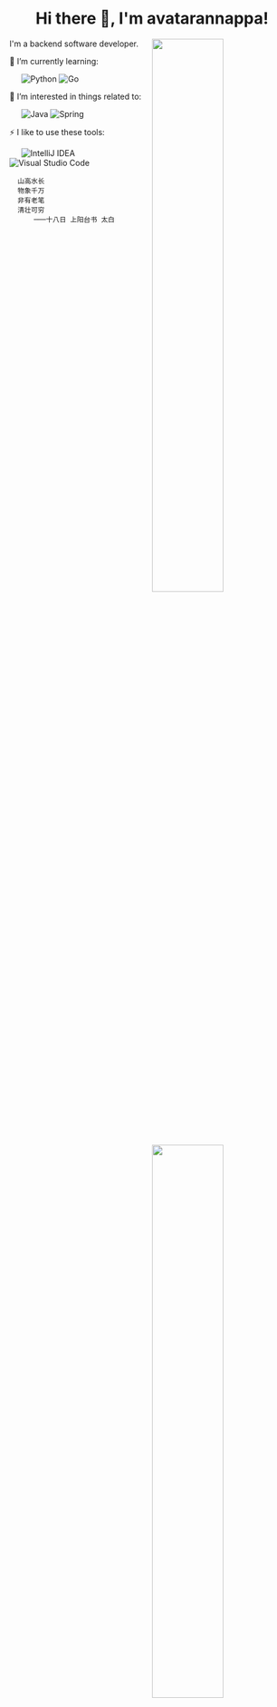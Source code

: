<h1 align="center">Hi there 👋, I'm avatarannappa!</h1>

<img width="50%" align="right" src = "https://github-readme-streak-stats.herokuapp.com?user=avatarannappa&theme=dark&hide_border=true">
<img width="50%" align="right" src = "https://github-readme-stats.vercel.app/api?username=avatarannappa&show_icons=true&theme=bear">
<img width="50%" align="right" src="https://cr-skills-chart-widget.azurewebsites.net/api/api?username=avatarannappa&skills=Java,CSS,JSON,HTML,JavaScript,Python,Shell,TypeScript,Vue">

I'm a backend software developer.

🌱 I’m currently learning:

&ensp;&ensp;&ensp;![Python](https://img.shields.io/badge/-%20Python-yellow?style=flat-square&logo=Python&logoColor=fff) ![Go](https://img.shields.io/badge/-%20GO-blue?style=flat-square&logo=go)

🎉 I’m interested in things related to:

&ensp;&ensp;&ensp;![Java](https://img.shields.io/badge/-%20Java-red?style=flat-square&logo=Java)  ![Spring](https://img.shields.io/badge/-Spring-6DB33F?style=flat-square&logo=Spring&logoColor=fff)

⚡ I like to use these  tools:

&ensp;&ensp;&ensp;![IntelliJ IDEA](https://img.shields.io/badge/-IntelliJ%20IDEA-000000?style=flat-square&logo=IntelliJ%20IDEA&logoColor=fff) ![Visual Studio Code](https://img.shields.io/badge/-Visual%20Studio%20Code-007ACC?style=flat-square&logo=Visual%20Studio%20Code&logoColor=fff)

      山高水长
      物象千万
      非有老笔
      清壮可穷
          ───十八日 上阳台书 太白

            
